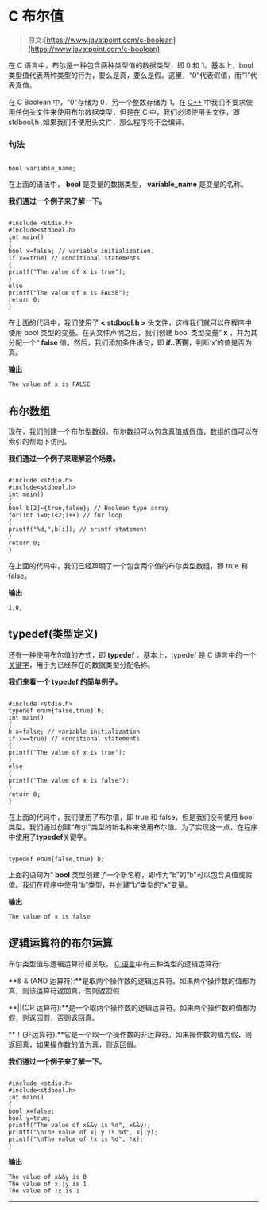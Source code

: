 # C 布尔值

> 原文:[https://www.javatpoint.com/c-boolean](https://www.javatpoint.com/c-boolean)

在 C 语言中，布尔是一种包含两种类型值的数据类型，即 0 和 1。基本上，bool 类型值代表两种类型的行为，要么是真，要么是假。这里，“0”代表假值，而“1”代表真值。

在 C Boolean 中，“0”存储为 0，另一个整数存储为 1。在 [C++](https://www.javatpoint.com/cpp-tutorial) 中我们不要求使用任何头文件来使用布尔数据类型，但是在 C 中，我们必须使用头文件，即 stdbool.h .如果我们不使用头文件，那么程序将不会编译。

### 句法

```

bool variable_name;

```

在上面的语法中， **bool** 是变量的数据类型， **variable_name** 是变量的名称。

**我们通过一个例子来了解一下。**

```

#include <stdio.h>
#include<stdbool.h>
int main()
{
bool x=false; // variable initialization.
if(x==true) // conditional statements
{
printf("The value of x is true");
}
else
printf("The value of x is FALSE");
return 0;
}

```

在上面的代码中，我们使用了 **< stdbool.h >** 头文件，这样我们就可以在程序中使用 bool 类型的变量。在头文件声明之后，我们创建 bool 类型变量“ **x** ，并为其分配一个“ **false** 值。然后，我们添加条件语句，即 **if..否则**，判断‘x’的值是否为真。

**输出**

```
The value of x is FALSE

```

## 布尔数组

现在，我们创建一个布尔型数组。布尔数组可以包含真值或假值，数组的值可以在索引的帮助下访问。

**我们通过一个例子来理解这个场景。**

```

#include <stdio.h>
#include<stdbool.h>
int main()
{
bool b[2]={true,false}; // Boolean type array
for(int i=0;i<2;i++) // for loop
{
printf("%d,",b[i]); // printf statement
}
return 0;
}

```

在上面的代码中，我们已经声明了一个包含两个值的布尔类型数组，即 true 和 false。

**输出**

```
1,0,

```

## typedef(类型定义)

还有一种使用布尔值的方式，即 **typedef** 。基本上，typedef 是 C 语言中的一个[关键字](https://www.javatpoint.com/keywords-in-c)，用于为已经存在的数据类型分配名称。

**我们来看一个 typedef 的简单例子。**

```

#include <stdio.h>
typedef enum{false,true} b;
int main()
{
b x=false; // variable initialization
if(x==true) // conditional statements
{
printf("The value of x is true");
}
else
{
printf("The value of x is false");
}
return 0;
}

```

在上面的代码中，我们使用了布尔值，即 true 和 false，但是我们没有使用 bool 类型。我们通过创建“布尔”类型的新名称来使用布尔值。为了实现这一点，在程序中使用了**typedef**关键字。

```

typedef enum{false,true} b;

```

上面的语句为“ **bool** 类型创建了一个新名称，即作为“b”的“b”可以包含真值或假值。我们在程序中使用“b”类型，并创建“b”类型的“x”变量。

**输出**

```
The value of x is false

```

## 逻辑运算符的布尔运算

布尔类型值与逻辑运算符相关联。 [C 语言](https://www.javatpoint.com/c-programming-language-tutorial)中有三种类型的逻辑运算符:

**& & (AND 运算符):**是取两个操作数的逻辑运算符。如果两个操作数的值都为真，则该运算符返回真，否则返回假

**||(OR 运算符):**是一个取两个操作数的逻辑运算符。如果两个操作数的值都为假，则返回假，否则返回真。

**！(非运算符):**它是一个取一个操作数的非运算符。如果操作数的值为假，则返回真，如果操作数的值为真，则返回假。

**我们通过一个例子来了解一下。**

```

#include <stdio.h>
#include<stdbool.h>
int main()
{
bool x=false;
bool y=true;
printf("The value of x&&y is %d", x&&y);
printf("\nThe value of x||y is %d", x||y);
printf("\nThe value of !x is %d", !x);
}

```

**输出**

```
The value of x&&y is 0 
The value of x||y is 1 
The value of !x is 1 

```

* * *